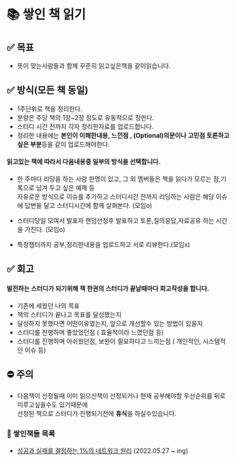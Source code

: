 # 📚 쌓인 책 읽기

## ✅ 목표
- 뜻이 맞는사람들과 함께 꾸준히 읽고싶은책을 같이읽습니다.

## ✅ 방식(모든 책 동일)
- 1주단위로 책을 정리한다.
- 분량은 주당 책의 1장~2장 정도로 유동적으로 정한다.
- 스터디 시간 전까지 각자 정리한자료를 업로드합니다.
- 정리한 내용에는 **본인이 이해한내용, 느낀점 , (Optional)의문이나 고민점 토론하고싶은 부분**등을 같이 업로드해야한다.

#### 읽고있는 책에 따라서 다음내용중 일부의 방식을 선택합니다.
 - 한 주마다 리딩을 하는 사람 한명이 있고, 그 외 멤버들은 책을 읽다가 모르는 점,기록으로 남겨 두고 싶은 예제 등  
 자유로운 방식으로 이슈를 추가하고 스터디시간 전까지 리딩하는 사람은 해당 이슈에 답변을 달고 스터디시간에 함께 살펴본다. (모임o)

- 스터디당일 모여서 발표자 랜덤선정후 발표하고 토론,질의응답,자료공유 하는 시간을 가진다. (모임o)

- 특정챕터까지 공부,정리한내용을 업로드하고 서로 리뷰한다.(모임x)


## ✅ 회고
#### 발전하는 스터디가 되기위해 책 한권의 스터디가 끝날때마다 회고작성을 합니다.
- 기존에 세웠던 나의 목표
- 책의 스터디가 끝나고 목표를 달성했는지
- 달성하지 못했다면 어떤이유였는지, 앞으로 개선할수 있는 방법이 있을지
- 스터디를 진행하며 좋았었던점 ( 효율적이라 느꼈던점 등)
- 스터디를 진행하며 아쉬웠던점, 보완이 필요하다고 느끼는점 ( 개인적인, 시스템적인 이슈 등)

## ⛔ 주의
- 다음책이 선정될때 이미 읽으신책이 선정되거나 현재 공부해야할 우선순위를 뒤로 미루고싶을수도 있기때문에  
선정된 책으로 스터디가 진행되기전에 **휴식**을 하실수있습니다.  


### 🛒 쌓인책들 목록
- [성공과 실패를 결정하는 1%의 네트워크 원리](https://github.com/Stacked-Book/BookRecord) (2022.05.27 ~ ing)
